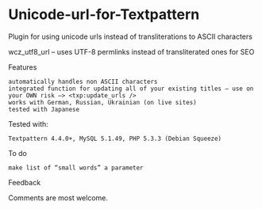 Unicode-url-for-Textpattern
===========================

Plugin for using unicode urls instead of transliterations to ASCII characters

wcz_utf8_url – uses UTF-8 permlinks instead of transliterated ones for SEO

Features

    automatically handles non ASCII characters
    integrated function for updating all of your existing titles – use on your OWN risk —> <txp:update_urls />
    works with German, Russian, Ukrainian (on live sites)
    tested with Japanese


Tested with:

    Textpattern 4.4.0+, MySQL 5.1.49, PHP 5.3.3 (Debian Squeeze)



To do

    make list of “small words” a parameter

Feedback

Comments are most welcome.